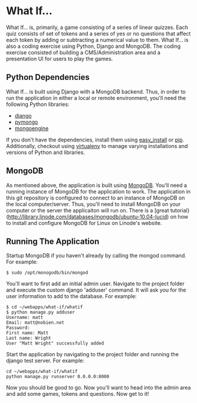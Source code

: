 # What If...

What If... is, primarily, a game consisting of a series of linear quizzes. Each quiz
consists of set of tokens and a series of yes or no questions that affect each token
by adding or subtracting a numerical value to them. What If... is also a coding 
exercise using Python, Django and MongoDB. The coding exercise consisted of building
a CMS/Administration area and a presentation UI for users to play the games.

## Python Dependencies

What If... is built using Django with a MongoDB backend. Thus, in order to run the 
application in either a local or remote environment, you'll need the following Python
libraries:

- [django](https://www.djangoproject.com/)
- [pymongo](http://api.mongodb.org/python/current/)
- [mongoengine](http://mongoengine.org/)

If you don't have the dependencies, install them using [easy_install](http://packages.python.org/distribute/easy_install.html)
or [pip](http://www.pip-installer.org/en/latest/index.html). Additionally, checkout using [virtualenv](http://www.virtualenv.org/en/latest/index.html) 
to manage varying installations and versions of Python and libraries.

## MongoDB

As mentioned above, the application is built using [MongoDB](http://www.mongodb.org/). 
You'll need a running instance of MongoDB for the application to work. The application 
in this git repository is configured to connect to an instance of MongoDB on the local 
computer/server. Thus, you'll need to install MongoDB on your computer or the server 
the applicaiton will run on. There is a [great tutorial}(http://library.linode.com/databases/mongodb/ubuntu-10.04-lucid)
 on how to install and configure MongoDB for Linux on Linode's website.

## Running The Application

Startup MongoDB if you haven't already by calling the mongod command. For example:

    $ sudo /opt/monogodb/bin/mongod

You'll want to first add an initial admin user. Navigate to the project folder and 
execute the custom django 'adduser' command. It will ask you for the user information 
to add to the database. For example:

    $ cd ~/webapps/what-if/whatif
    $ python manage.py adduser
    Username: matt
    Email: matt@nobien.net
    Password: 
    First name: Matt
    Last name: Wright
    User "Matt Wright" successfully added

Start the application by navigating to the project folder and running the django test
server. For example:

    cd ~/webapps/what-if/whatif
    python manage.py runserver 0.0.0.0:8000

Now you should be good to go. Now you'll want to head into the admin area and add some 
games, tokens and questions. Now get to it!
